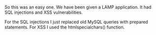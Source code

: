 So this was an easy one. We have been given a LAMP application. It had SQL injections and XSS vulnerabilities. 

For the SQL injections I just replaced old MySQL queries with prepared statements. For XSS I used the htmlspecialchars() function.
